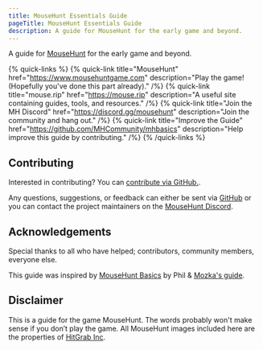```yaml
---
title: MouseHunt Essentials Guide
pageTitle: MouseHunt Essentials Guide
description: A guide for MouseHunt for the early game and beyond.
---
```


A guide for [MouseHunt](https://mousehuntgame.com) for the early game and beyond.

{% quick-links %}
{% quick-link title="MouseHunt" href="https://www.mousehuntgame.com" description="Play the game! (Hopefully you've done this part already)." /%}
{% quick-link title="mouse.rip" href="https://mouse.rip" description="A useful site containing guides, tools, and resources." /%}
{% quick-link title="Join the MH Discord" href="https://discord.gg/mousehunt" description="Join the community and hang out." /%}
{% quick-link title="Improve the Guide" href="https://github.com/MHCommunity/mhbasics" description="Help improve this guide by contributing." /%}
{% /quick-links %}

## Contributing

Interested in contributing? You can [contribute via GitHub.](https://github.com/MHCommunity/mhbasics/blob/main/CONTRIBUTING.md).

Any questions, suggestions, or feedback can either be sent via [GitHub](https://github.com/MHCommunity/mhbasics/) or you can contact the project maintainers on the [MouseHunt Discord](https://discord.gg/mousehunt).

## Acknowledgements

Special thanks to all who have helped; contributors, community members, everyone else.

This guide was inspired by [MouseHunt Basics](https://mousehuntbasics.wordpress.com/) by Phil & [Mozka's guide](https://adefinitivemhguide.wordpress.com/).

## Disclaimer

This is a guide for the game MouseHunt. The words probably won't make sense if you don’t play the game.
All MouseHunt images included here are the properties of [HitGrab Inc](https://hitgrab.com/).
